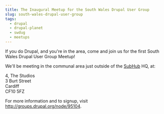 ```yaml
---
title: The Inaugural Meetup for the South Wales Drupal User Group
slug: south-wales-drupal-user-group
tags:
  - drupal
  - drupal-planet
  - swdug
  - meetups
---
```

If you do Drupal, and you're in the area, come and join us for the first South Wales Drupal User Group Meetup!

We'll be meeting in the communal area just outside of the [SubHub](http://www.subhub.com) HQ, at:

4, The Studios<br>
3 Burt Street<br>
Cardiff<br>
CF10 5FZ

For more information and to signup, visit <http://groups.drupal.org/node/95104>.
